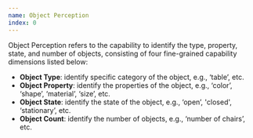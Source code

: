 ```yaml
---
name: Object Perception
index: 0
---
```


Object Perception refers to the capability to identify the type, property, state, and number of objects, consisting of four fine-grained capability dimensions listed below:

- **Object Type**: identify specific category of the object, e.g., ‘table’, etc.
- **Object Property**: identify the properties of the object, e.g., ‘color’, ‘shape’, ‘material’, ‘size’, etc.
- **Object State**: identify the state of the object, e.g., ‘open’, 'closed', ‘stationary’, etc.
- **Object Count**: identify the number of objects, e.g., ‘number of chairs’, etc.
